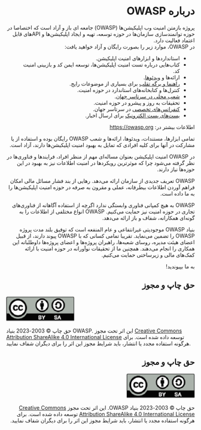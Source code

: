 # <div dir="rtl">درباره OWASP </div>

<div dir="rtl">
پروژه بازمتن امنیت وب اپلیکیشن‌ها (OWASP)  جامعه ای باز و آزاد است که اختصاصا در حوزه توانمندسازی سازمان‌ها در حوزه توسعه، تهیه و ایجاد اپلیکیشن‌ها و APIهای قابل اعتماد فعالیت دارد.
 </div>
<div dir="rtl">
 در OWASP، موارد زیر را بصورت رایگان و آزاد خواهید یافت:
</div>

<div dir="rtl">
<ul>
  <li>استانداردها و ابزارهای امنیت اپلیکیشن.</li>
  <li>کتاب‌هایی درباره تست امنیت اپلیکیشن‌ها، توسعه ایمن کد و بازبینی امنیت کد.</li>
  <li>ارائه‌ها و <a href="https://www.youtube.com/user/OWASPGLOBAL">ویدئوها</a>.</li>
  <li><a href="https://owasp.org/index.php/OWASP_Cheat_Sheet_Series">راهنما و برگه تقلب</a> برای بسیاری از موضوعات رایج.</li>
  <li>کنترل‌ها و کتابخانه‌های استاندارد در حوزه امنیت.</li>
  <li><a href="https://owasp.org/index.php/OWASP_Chapter">شعب محلی در سرتاسر جهان</a>.</li>
  <li>تحقیقات به روز و پیشرو در حوزه امنیت.</li>
  <li><a href="https://owasp.org/index.php/Category:OWASP_AppSec_Conference">کنفرانس‌های تخصصی</a> در سرتاسر جهان.</li>
  <li><a href="https://lists.owasp.org/mailman/listinfo">یست‌های پست الکترونیک</a> برای ارسال اخبار.</li>
</ul>
</div>



<div dir="rtl">
اطلاعات بیشتر در: <a href="https://owasp.org">https://owasp.org</a>

</div>
<div dir="rtl">

تمامی ابزارها، مستندات، ویدئوها، ارائه‌ها و شعب OWASP رایگان بوده و استفاده از یا مشارکت در آنها برای کلیه افرادی که تمایل به بهبود امنیت اپلیکیشن‌ها دارند، آزاد است.

در OWASP امنیت اپلیکیشن بعنوان مساله‌ای مهم از منظر افراد، فرایندها و فناوری‌ها در نظر گرفته می‌شود چرا که موثرترین رویکردها در امنیت اطلاعات نیز به بهبود در این حوزه‌ها نیاز دارند.

OWASP تعریف جدیدی از سازمان ارائه می‌دهد. رهایی از بند فشار مسائل مالی امکان فراهم آوردن اطلاعات بیطرفانه، عملی و مقرون به صرفه در حوزه امنیت اپلیکیشن‌ها را به ما داده است.

OWASP به هیچ کمپانی فناوری وابستگی ندارد اگرچه از استفاده آگاهانه از فناوری‌های تجاری در حوزه امنیت نیز حمایت می‌کنیم. OWASP انواع مختلفی از اطلاعات را به گونه‌ای همکارانه، شفاف و باز ارائه می‌دهد.

بنیاد OWASP موجودیتی غیرانتفاعی و عام المنفعه است که توفیق بلند مدت پروژه OWASP را تضمین می‌نماید. تقریبا تمامی کسانی که با OWASP پیوند دارند، از قبیل اعضای هیئت مدیره، روسای شعبه‌ها، راهبران پروژه‌ها و اعضای پروژه‌ها داوطلبانه این همکاری را انجام می‌دهند. همچنین ما از تحقیقات نوآورانه در حوزه امنیت با ارائه کمک‌های مالی و زیرساختی حمایت می‌کنیم.

به ما بپیوندید!
</div>

## <div dir="rtl">حق چاپ و مجوز</div>


![license](images/license.png)

حق چاپ © 2003-2023 بنیاد OWASP. این اثر تحت مجوز [Creative Commons Attribution ShareAlike 4.0 International License][7] توسعه داده شده است. برای هرگونه استفاده مجدد یا انتشار، باید شرایط مجوز این اثر را برای دیگران شفاف نمایید.

<div dir="rtl">
<h2>حق چاپ و مجوز</h2>

![license](images/license.png)

حق چاپ © 2003-2023 بنیاد OWASP. این اثر تحت مجوز <a href="http://creativecommons.org/licenses/by-sa/4.0/">Creative Commons Attribution ShareAlike 4.0 International License</a> توسعه داده شده است. برای هرگونه استفاده مجدد یا انتشار، باید شرایط مجوز این اثر را برای دیگران شفاف نمایید.
</div>

[1]: https://www.youtube.com/user/OWASPGLOBAL
[2]: https://owasp.org/index.php/OWASP_Cheat_Sheet_Series
[3]: https://owasp.org/index.php/OWASP_Chapter
[4]: https://owasp.org/index.php/Category:OWASP_AppSec_Conference
[5]: https://lists.owasp.org/mailman/listinfo
[6]: https://www.owasp.org
[7]: http://creativecommons.org/licenses/by-sa/4.0/
